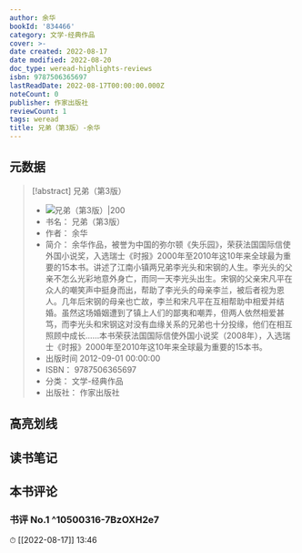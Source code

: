 ```yaml
---
author: 余华
bookId: '834466'
category: 文学-经典作品
cover: >-
date created: 2022-08-17
date modified: 2022-08-20
doc_type: weread-highlights-reviews
isbn: 9787506365697
lastReadDate: 2022-08-17T00:00:00.000Z
noteCount: 0
publisher: 作家出版社
reviewCount: 1
tags: weread
title: 兄弟（第3版）-余华
---
```


## 元数据

> [!abstract] 兄弟（第3版）
> - ![ 兄弟（第3版）|200](https://wfqqreader-1252317822.image.myqcloud.com/cover/466/834466/t7_834466.jpg)
> - 书名： 兄弟（第3版）
> - 作者： 余华
> - 简介： 余华作品，被誉为中国的弥尔顿《失乐园》，荣获法国国际信使外国小说奖，入选瑞士《时报》2000年至2010年这10年来全球最为重要的15本书。讲述了江南小镇两兄弟李光头和宋钢的人生。李光头的父亲不怎么光彩地意外身亡，而同一天李光头出生。宋钢的父亲宋凡平在众人的嘲笑声中挺身而出，帮助了李光头的母亲李兰，被后者视为恩人。几年后宋钢的母亲也亡故，李兰和宋凡平在互相帮助中相爱并结婚。虽然这场婚姻遭到了镇上人们的鄙夷和嘲弄，但两人依然相爱甚笃，而李光头和宋钢这对没有血缘关系的兄弟也十分投缘，他们在相互照顾中成长……本书荣获法国国际信使外国小说奖（2008年），入选瑞士《时报》2000年至2010年这10年来全球最为重要的15本书。
> - 出版时间 2012-09-01 00:00:00
> - ISBN： 9787506365697
> - 分类： 文学-经典作品
> - 出版社： 作家出版社

## 高亮划线

## 读书笔记

## 本书评论

### 书评 No.1 ^10500316-7BzOXH2e7

⏱ [[2022-08-17]] 13:46
